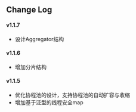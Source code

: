 ## Change Log

#### v1.1.7
- 设计Aggregator结构
#### v1.1.6
- 增加分片结构
#### v1.1.5
- 优化协程池的设计，支持协程池的自动扩容与收缩
- 增加基于泛型的线程安全map